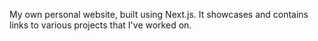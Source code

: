 My own personal website, built using Next.js. 
It showcases and contains links to various projects that I've worked on.